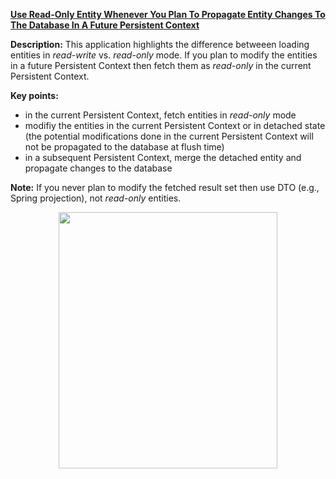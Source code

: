 **[Use Read-Only Entity Whenever You Plan To Propagate Entity Changes To The Database In A Future Persistent Context](https://github.com/AnghelLeonard/Hibernate-SpringBoot/tree/master/HibernateSpringBootReadOnlyQueries)**
 
**Description:** This application highlights the difference betweeen loading entities in *read-write* vs. *read-only* mode. If you plan to modify the entities in a future Persistent Context then fetch them as *read-only* in the current Persistent Context.

**Key points:**
- in the current Persistent Context, fetch entities in *read-only* mode 
- modifiy the entities in the current Persistent Context or in detached state (the potential modifications done in the current Persistent Context will not be propagated to the database at flush time)
- in a subsequent Persistent Context, merge the detached entity and propagate changes to the database

**Note:** If you never plan to modify the fetched result set then use DTO (e.g., Spring projection), not *read-only* entities.
     
<a href="https://leanpub.com/java-persistence-performance-illustrated-guide"><p align="center"><img src="https://github.com/AnghelLeonard/Hibernate-SpringBoot/blob/master/Java%20Persistence%20Performance%20Illustrated%20Guide.jpg" height="410" width="350"/></p></a>
